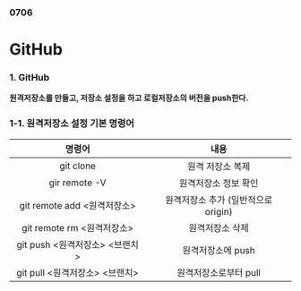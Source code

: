 ### 0706

# GitHub

### 1. GitHub

**원격저장소를 만들고, 저장소 설정을 하고 로컬저장소의 버전을 push한다.**

### 1-1. 원격저장소 설정 기본 명령어

|              명령어               |                내용                 |
| :-------------------------------: | :---------------------------------: |
|          git clone <url>          |          원격 저장소 복제           |
|           gir remote -V           |        원격저장소 정보 확인         |
| git remote add <원격저장소> <url> | 원격저장소 추가 (일반적으로 origin) |
|    git remote rm <원격저장소>     |           원격저장소 삭제           |
|  git push <원격저장소> <브랜치>   |          원격저장소에 push          |
|  git pull <원격저장소> <브랜치>   |        원격저장소로부터 pull        |

